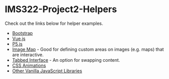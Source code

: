 # IMS322-Project2-Helpers
Check out the links below for helper examples.

- [Bootstrap](Bootstrap)
- [Vue.js](Vue)
- [P5.js](P5)
- [Image Map](ImageMap) - Good for defining custom areas on images (e.g. maps) that are interactive.
- [Tabbed Interface](TabbedInterface) - An option for swapping content.
- [CSS Animations](CSSAnimations)
- [Other Vanilla JavaScript Libraries](Libraries)